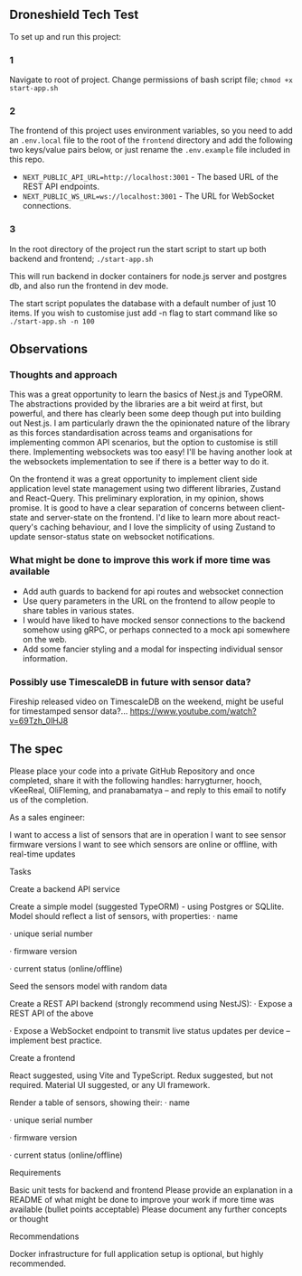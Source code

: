 ## Droneshield Tech Test

To set up and run this project:

### 1 
Navigate to root of project. Change permissions of bash script file;
```chmod +x start-app.sh```
### 2

The frontend of this project uses environment variables, so you need to add an `.env.local` file to the root of the `frontend` directory and add the following two keys/value pairs below, or just rename the `.env.example` file included in this repo. 

- `NEXT_PUBLIC_API_URL=http://localhost:3001` - The based URL of the REST API endpoints.
- `NEXT_PUBLIC_WS_URL=ws://localhost:3001` -  The URL for WebSocket connections.
### 3
In the root directory of the project run the start script to start up both backend and frontend;
```./start-app.sh```

This will run backend in docker containers for node.js server and postgres db, and also run the frontend in dev mode.

The start script populates the database with a default number of just 10 items. If you wish to customise just add -n flag to start command like so ```./start-app.sh -n 100```

## Observations
### Thoughts and approach
This was a great opportunity to learn the basics of Nest.js and TypeORM. 
The abstractions provided by the libraries are a bit weird at first, but powerful, and there has clearly been some
deep though put into building out Nest.js. I am particularly drawn the the opinionated nature of the library as this forces standardisation across teams and organisations for implementing common API scenarios, but the option to customise is still there. Implementing websockets was too easy! I'll be having another look at the websockets implementation to see if there is a better way to do it.

On the frontend it was a great opportunity to implement client side application level state management using two different libraries, Zustand and React-Query. This preliminary exploration, in my opinion, shows promise. It is good to have a clear separation of concerns between client-state and server-state on the frontend. I'd like to learn more about react-query's caching behaviour, and I love the simplicity of using Zustand to update sensor-status state on websocket notifications. 

### What might be done to improve this work if more time was available 
* Add auth guards to backend for api routes and websocket connection
* Use query parameters in the URL on the frontend to allow people to share tables in various states.
* I would have liked to have mocked sensor connections to the backend somehow using gRPC, or perhaps connected to a mock api somewhere on the web.
* Add some fancier styling and a modal for inspecting individual sensor information.

### Possibly use TimescaleDB in future with sensor data? 
Fireship released video on TimescaleDB on the weekend, might be useful for timestamped sensor data?... https://www.youtube.com/watch?v=69Tzh_0lHJ8


## The spec
Please place your code into a private GitHub Repository and once completed, share it with the following handles: harrygturner, hooch, vKeeReal, OliFleming, and pranabamatya – and reply to this email to notify us of the completion.

 

As a sales engineer:

I want to access a list of sensors that are in operation
I want to see sensor firmware versions
I want to see which sensors are online or offline, with real-time updates
 

Tasks

Create a backend API service

Create a simple model (suggested TypeORM) - using Postgres or SQLlite. Model should reflect a list of sensors, with properties:
·         name

·         unique serial number

·         firmware version

·         current status (online/offline)

 

Seed the sensors model with random data
 

Create a REST API backend (strongly recommend using NestJS):
·         Expose a REST API of the above

·         Expose a WebSocket endpoint to transmit live status updates per device – implement best practice.

 

Create a frontend

React suggested, using Vite and TypeScript. Redux suggested, but not required. Material UI suggested, or any UI framework.

Render a table of sensors, showing their:
·         name

·         unique serial number

·         firmware version

·         current status (online/offline)

 

Requirements

Basic unit tests for backend and frontend
Please provide an explanation in a README of what might be done to improve your work if more time was available (bullet points acceptable)
Please document any further concepts or thought
 
Recommendations

Docker infrastructure for full application setup is optional, but highly recommended.





